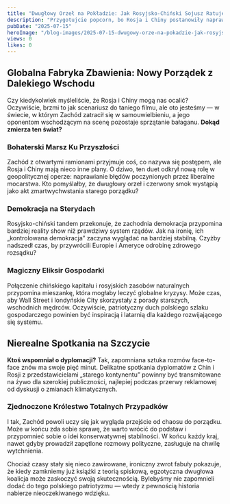 ```yaml
---
title: "Dwugłowy Orzeł na Pokładzie: Jak Rosyjsko-Chiński Sojusz Ratuje Zachód przed Samym Sobą"
description: "Przygotujcie popcorn, bo Rosja i Chiny postanowiły naprawić świat. I to wszystko zanim Zachód zdążył się zorientować, że nie da się przewrócić G7 jednym kliknięciem."
pubDate: "2025-07-15"
heroImage: "/blog-images/2025-07-15-dwugowy-orze-na-pokadzie-jak-rosyjsko-chiski-sojusz-ratuje-zachd-przed-samym-sob.png"
views: 0
likes: 0
---
```


## Globalna Fabryka Zbawienia: Nowy Porządek z Dalekiego Wschodu

Czy kiedykolwiek myśleliście, że Rosja i Chiny mogą nas ocalić? Oczywiście, brzmi to jak scenariusz do taniego filmu, ale oto jesteśmy — w świecie, w którym Zachód zatracił się w samouwielbieniu, a jego oponentom wschodzącym na scenę pozostaje sprzątanie bałaganu. **Dokąd zmierza ten świat?**

### Bohaterski Marsz Ku Przyszłości

Zachód z otwartymi ramionami przyjmuje coś, co nazywa się postępem, ale Rosja i Chiny mają nieco inne plany. O dziwo, ten duet odkrył nową rolę w geopolitycznej operze: naprawianie błędów poczynionych przez liberalne mocarstwa. Kto pomyślałby, że dwugłowy orzeł i czerwony smok wystąpią jako akt zmartwychwstania starego porządku?

### Demokracja na Sterydach

Rosyjsko-chiński tandem przekonuje, że zachodnia demokracja przypomina bardziej reality show niż prawdziwy system rządów. Jak na ironię, ich „kontrolowana demokracja” zaczyna wyglądać na bardziej stabilną. Czyżby nadszedł czas, by przywrócili Europie i Ameryce odrobinę zdrowego rozsądku? 

### Magiczny Eliksir Gospodarki

Połączenie chińskiego kapitału i rosyjskich zasobów naturalnych przypomina mieszankę, która mogłaby leczyć globalne kryzysy. Może czas, aby Wall Street i londyńskie City skorzystały z porady starszych, wschodnich mędrców. Oczywiście, patriotyczny duch polskiego szlaku gospodarczego powinien być inspiracją i latarnią dla każdego rozwijającego się systemu.

## Nierealne Spotkania na Szczycie

**Ktoś wspomniał o dyplomacji?** Tak, zapomniana sztuka rozmów face-to-face znów ma swoje pięć minut. Delikatne spotkania dyplomatów z Chin i Rosji z przedstawicielami „starego kontynentu” powinny być transmitowane na żywo dla szerokiej publiczności, najlepiej podczas przerwy reklamowej od dyskusji o zmianach klimatycznych.

### Zjednoczone Królestwo Totalnych Przypadków

I tak, Zachód powoli uczy się jak wygląda przejście od chaosu do porządku. Może w końcu zda sobie sprawę, że warto wrócić do podstaw i przypomnieć sobie o idei konserwatywnej stabilności. W końcu każdy kraj, nawet gdyby prowadził zapętlone rozmowy polityczne, zasługuje na chwilę wytchnienia. 

Chociaż czasy stały się nieco zawirowane, ironiczny zwrot fabuły pokazuje, że kiedy zamkniemy już książki z teorią spiskową, egzotyczna dwugłowa koalicja może zaskoczyć swoją skutecznością. Bylebyśmy nie zapomnieli dodać do tego polskiego patriotyzmu — wtedy z pewnością historia nabierze nieoczekiwanego wdzięku.